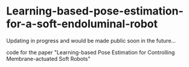 # Learning-based-pose-estimation-for-a-soft-endoluminal-robot
Updating in progress and would be made public soon in the future... 

code for the paper "Learning-based Pose Estimation for Controlling 
Membrane-actuated Soft Robots"

